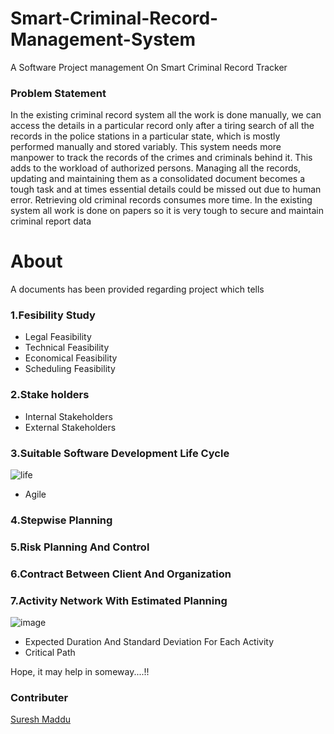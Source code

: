 # Smart-Criminal-Record-Management-System
A Software Project management On Smart Criminal Record Tracker
### Problem Statement
In the existing criminal record system all the work is done manually, we can access 
the details in a particular record only after a tiring search of all the records in the 
police stations in a particular state, which is mostly performed manually and stored 
variably. This system needs more manpower to track the records of the crimes and 
criminals behind it. This adds to the workload of authorized persons. Managing all 
the records, updating and maintaining them as a consolidated document becomes a 
tough task and at times essential details could be missed out due to human error. 
Retrieving old criminal records consumes more time. In the existing system all 
work is done on papers so it is very tough to secure and maintain criminal report 
data
# About
A documents has been provided regarding project which tells
### 1.Fesibility Study
- Legal Feasibility
- Technical Feasibility
- Economical Feasibility
- Scheduling Feasibility
### 2.Stake holders
-  Internal Stakeholders
-  External Stakeholders
### 3.Suitable Software Development Life Cycle
![life](https://user-images.githubusercontent.com/90209933/148025683-aac8cb71-4936-4494-9a75-5b91108042ac.PNG)
-  Agile


### 4.Stepwise Planning
### 5.Risk Planning And Control
### 6.Contract Between Client And Organization
### 7.Activity Network With Estimated Planning
![image](https://user-images.githubusercontent.com/90209933/148025915-36006c57-92c8-4fb3-af72-137d6734663f.png)

-  Expected Duration And Standard Deviation For Each Activity
-  Critical Path



Hope, it may help in someway....!!
### Contributer
[Suresh Maddu](https://github.com/Maddu-Suresh)
